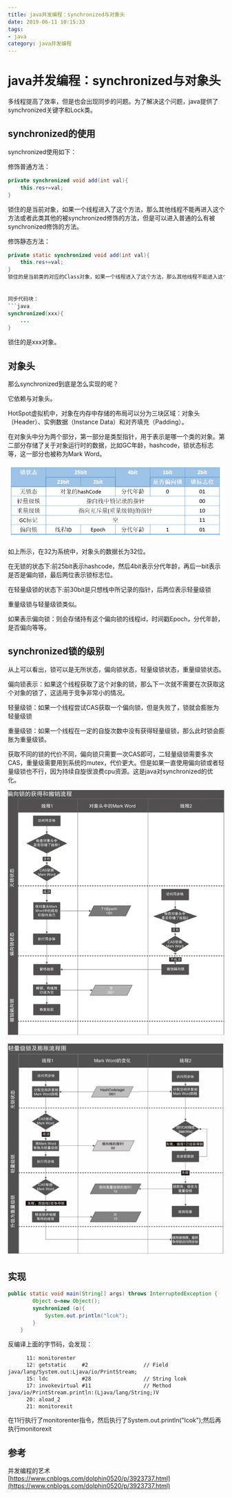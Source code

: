 ```yaml
---
title: java并发编程：synchronized与对象头
date: 2019-06-11 10:15:33
tags: 
- java
category: java并发编程
---
```


# java并发编程：synchronized与对象头

多线程提高了效率，但是也会出现同步的问题。为了解决这个问题，java提供了synchronized关键字和Lock类。
<!--more-->

## synchronized的使用

synchronized使用如下：

修饰普通方法：
```java
private synchronized void add(int val){
    this.res+=val;
}
```
锁住的是当前对象，如果一个线程进入了这个方法，那么其他线程不能再进入这个方法或者此类其他的被synchronized修饰的方法，但是可以进入普通的么有被synchronized修饰的方法。

修饰静态方法：
```java
private static synchronized void add(int val){
    this.res+=val;
}
锁住的是当前类的对应的Class对象，如果一个线程进入了这个方法，那么其他线程不能进入这个类的被synchronized锁住的静态方法，但是可以进入非静态的方法。


同步代码块：
```java
synchronized(xxx){
    ...
}
```
锁住的是xxx对象。


## 对象头
那么synchronized到底是怎么实现的呢？

它依赖与对象头。

HotSpot虚拟机中，对象在内存中存储的布局可以分为三块区域：对象头（Header）、实例数据（Instance Data）和对齐填充（Padding）。

在对象头中分为两个部分，第一部分是类型指针，用于表示是哪一个类的对象。第二部分存储了关于对象运行时的数据，比如GC年龄，hashcode，锁状态标志等，这一部分也被称为Mark Word。

![java对象头](java并发编程：synchronized与对象头/java对象头.jpeg)

如上所示，在32为系统中，对象头的数据长为32位。

在无锁的状态下:前25bit表示hashcode，然后4bit表示分代年龄，再后一bit表示是否是偏向锁，最后两位表示锁标志位。

在轻量级锁的状态下:前30bit是只想栈中所记录的指针，后两位表示轻量级锁

重量级锁与轻量级锁类似。

如果表示偏向锁：则会存储持有这个偏向锁的线程id，时间戳Epoch，分代年龄，是否偏向等等。


## synchronized锁的级别

从上可以看出，锁可以是无所状态，偏向锁状态，轻量级锁状态，重量级锁状态。

偏向锁表示：如果这个线程获取了这个对象的锁，那么下一次就不需要在次获取这个对象的锁了，这适用于竞争非常小的情况。

轻量级锁：如果一个线程尝试CAS获取一个偏向锁，但是失败了，锁就会膨胀为轻量级锁

重量级锁：如果一个线程在一定的自旋次数中没有获得轻量级锁，那么此时锁会膨胀为重量级锁。


获取不同的锁的代价不同，偏向锁只需要一次CAS即可，二轻量级锁需要多次CAS，重量级需要用到系统的mutex，代价更大。但是如果一直使用偏向锁或者轻量级锁也不行，因为持续自旋很浪费cpu资源。这是java对synchronized的优化。

![偏向锁的获得与撤销](java并发编程：synchronized与对象头/偏向锁的获得与撤销.jpg)

![轻量级锁膨胀为重量级锁](java并发编程：synchronized与对象头/轻量级锁膨胀为重量级锁.jpg)

## 实现

```java
public static void main(String[] args) throws InterruptedException {
        Object o=new Object();
        synchronized (o){
            System.out.println("lcok");
        }
    }
```

反编译上面的字节码，会发现：
```
      11: monitorenter
      12: getstatic     #2                  // Field java/lang/System.out:Ljava/io/PrintStream;
      15: ldc           #28                 // String lcok
      17: invokevirtual #11                 // Method java/io/PrintStream.println:(Ljava/lang/String;)V
      20: aload_2
      21: monitorexit

```

在11行执行了monitorenter指令，然后执行了System.out.println("lcok");然后再执行monitorexit

## 参考
并发编程的艺术   
[https://www.cnblogs.com/dolphin0520/p/3923737.html](https://www.cnblogs.com/dolphin0520/p/3923737.html)
